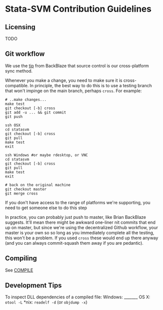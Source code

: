 Stata-SVM Contribution Guidelines
=================================


Licensing
---------

TODO


Git workflow
------------


We use the [tip](https://www.backblaze.com/blog/10-rules-for-how-to-write-cross-platform-code/) from BackBlaze that source control is our cross-platform sync method.

Whenever you make a change, you need to make sure it is cross-compatible.
In principle, the best way to do this is to use a testing branch that won't impinge on the main branch, perhaps `cross`. For example:
```
# ..make changes...
make test
git checkout [-b] cross
git add -u ... && git commit 
git push

ssh OSX
cd statasvm
git checkout [-b] cross
git pull 
make test
exit

ssh Windows #or maybe rdesktop, or VNC
cd statasvm
git checkout [-b] cross
git pull
make test
exit

# back on the original machine
git checkout master
git merge cross
```

If you don't have access to the range of platforms we're supporting, you need to get someone else to do this step

In practice, you can probably just push to master, like Brian BackBlaze suggests. It'll mean there might be awkward one-liner nit commits that end up on master,
but since we're using the decentralized Github workflow, your master is your own so so long as you immediately complete all the testing, this won't be a problem.
If you used `cross` these would end up there anyway (and you can always commit-squash them away if you are pedantic).

Compiling
---------

See [COMPILE](COMPILE.md)


Development Tips
----------------

To inspect DLL dependencies of a compiled file:
Windows: _______
OS X: `otool -L`
*nix: `readelf -d` (or `objdump -x`)